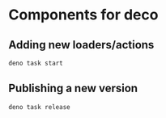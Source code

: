 # Components for deco

## Adding new loaders/actions
```sh
deno task start
```

## Publishing a new version
```sh
deno task release
```